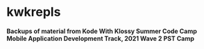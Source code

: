 # kwkrepls
**Backups of material from Kode With Klossy Summer Code Camp**  
**Mobile Application Development Track, 2021 Wave 2 PST Camp**  
